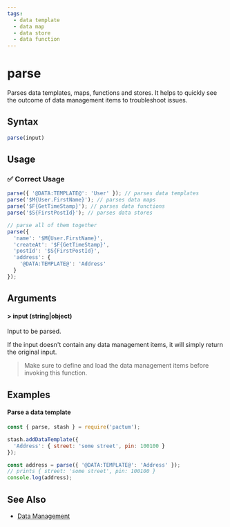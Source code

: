 ```yaml
---
tags:
  - data template
  - data map
  - data store
  - data function
---
```


# parse

Parses data templates, maps, functions and stores. It helps to quickly see the outcome of data management items to troubleshoot issues.

## Syntax

```js
parse(input)
```

## Usage

### ✅  Correct Usage

```js
parse({ '@DATA:TEMPLATE@': 'User' }); // parses data templates
parse('$M{User.FirstName}'); // parses data maps
parse('$F{GetTimeStamp}'); // parses data functions
parse('$S{FirstPostId}'); // parses data stores

// parse all of them together
parse({
  'name': '$M{User.FirstName}',
  'createAt': '$F{GetTimeStamp}',
  'postId': '$S{FirstPostId}',
  'address': {
    '@DATA:TEMPLATE@': 'Address'
  }
});
```

## Arguments

#### > input (string|object)

Input to be parsed.

If the input doesn't contain any data management items, it will simply return the original input.

> Make sure to define and load the data management items before invoking this function.

## Examples

#### Parse a data template

```js
const { parse, stash } = require('pactum');

stash.addDataTemplate({
  'Address': { street: 'some street', pin: 100100 }
});

const address = parse({ '@DATA:TEMPLATE@': 'Address' });
// prints { street: 'some street', pin: 100100 }
console.log(address); 
```

## See Also

- [Data Management](/guides/data-management)
